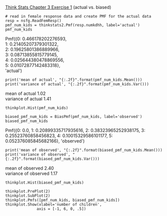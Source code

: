 [Think Stats Chapter 3 Exercise 1](http://greenteapress.com/thinkstats2/html/thinkstats2004.html#toc31) (actual vs. biased)

```
# read in female response data and create PMF for the actual data
resp = nsfg.ReadFemResp()
pmf_num_kids = thinkstats2.Pmf(resp.numkdhh, label='actual')
pmf_num_kids
```
Pmf({0: 0.466178202276593,<br/> 1: 0.21405207379301322,<br/> 2: 0.19625801386889966,<br/> 3: 0.08713855815779145,<br/> 4: 0.025644380478869556,<br/> 5: 0.01072877142483318},<br/> 'actual')
```
print('mean of actual', "{:.2f}".format(pmf_num_kids.Mean()))
print('variance of actual', "{:.2f}".format(pmf_num_kids.Var()))
```
mean of actual 1.02 <br/>
variance of actual 1.41
```
thinkplot.Hist(pmf_num_kids)
```

```
biased_pmf_num_kids = BiasPmf(pmf_num_kids, label='observed')
biased_pmf_num_kids
```
Pmf({0: 0.0, 1: 0.20899335717935616, 2: 0.38323965252938175, 3: 0.25523760858456823, 4: 0.10015329586101177, 5: 0.052376085845682166}, 'observed')
```
print('mean of observed', "{:.2f}".format(biased_pmf_num_kids.Mean()))
print('variance of observed', "{:.2f}".format(biased_pmf_num_kids.Var()))
```
mean of observed 2.40 <br/>
variance of observed 1.17
```
thinkplot.Hist(biased_pmf_num_kids)
```

```
thinkplot.PrePlot(2)
thinkplot.SubPlot(2)
thinkplot.Pmfs([pmf_num_kids, biased_pmf_num_kids])
thinkplot.Show(xlabel='number of children',
              axis = [-1, 6, 0, .5])
```



